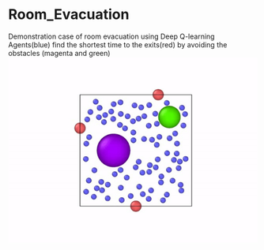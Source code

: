 # Room_Evacuation

Demonstration case of room evacuation using Deep Q-learning
Agents(blue) find the shortest time to the exits(red) by avoiding the obstacles (magenta and green)
![](./Room_Evacuation.gif)
